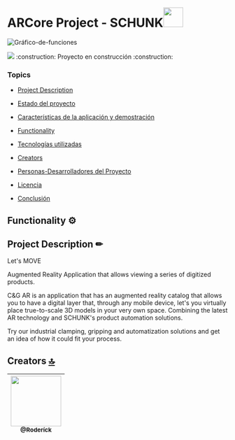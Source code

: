 # ARCore Project - SCHUNK<img src="https://user-images.githubusercontent.com/88564981/201442368-0db7704e-538f-4c43-8c0a-b927cf2c6b53.png" width="45" height="45"/>

![Gráfico-de-funciones](https://user-images.githubusercontent.com/88564981/201443514-e75869d1-1166-4384-8946-b67883632da0.png)

 <p align="left">
   <img src="https://img.shields.io/badge/STATUS-EN%20DESAROLLO-green">
   :construction: Proyecto en construcción :construction:
 </p>

### Topics

- [Project Description](#project-description-)

- [Estado del proyecto](#Estado-del-proyecto)

- [Características de la aplicación y demostración](#Características-de-la-aplicación-y-demostración)

- [Functionality](#functionality-)

- [Tecnologías utilizadas](#tecnologías-utilizadas)

- [Creators](#creators-)

- [Personas-Desarrolladores del Proyecto](#personas-desarrolladores)

- [Licencia](#licencia)

- [Conclusión](#conclusión)

## Functionality ⚙️


## Project Description ✏ 

Let's MOVE

Augmented Reality Application that allows viewing a series of digitized products.

C&G AR is an application that has an augmented reality catalog that allows you to have a digital layer that, through any mobile device, let's you virtually place true-to-scale 3D models in your very own space. Combining the latest AR technology and SCHUNK's product automation solutions.

Try our industrial clamping, gripping and automatization solutions and get an idea of how it could fit your process.

## Creators [🔝](#welcome-badges-4-readmemd-profile)

| [<img src="https://avatars.githubusercontent.com/u/88564981?v=4" width="115"><br><sub>@Roderíck</sub>](https://github.com/Roderichs) |
| :---------------------------------------------------------------------------------------------------------------------: |


